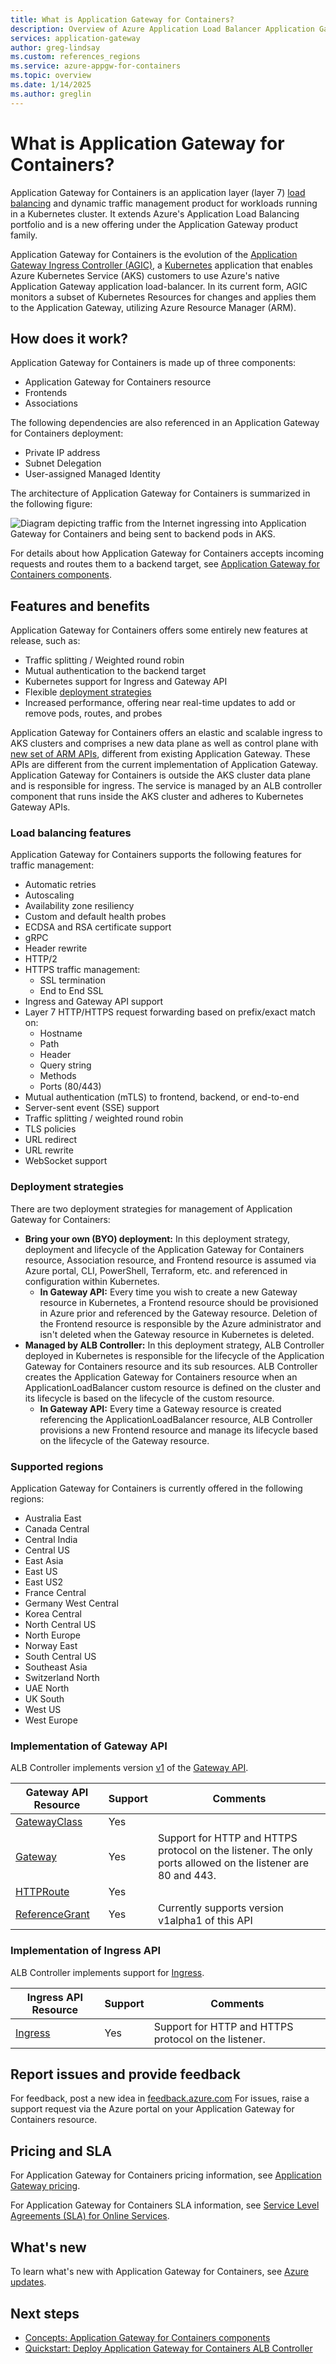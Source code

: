 ```yaml
---
title: What is Application Gateway for Containers?
description: Overview of Azure Application Load Balancer Application Gateway for Containers features, resources, architecture, and implementation. Learn how Application Gateway for Containers works and how to use Application Gateway for Containers resources in Azure.
services: application-gateway
author: greg-lindsay
ms.custom: references_regions
ms.service: azure-appgw-for-containers
ms.topic: overview
ms.date: 1/14/2025
ms.author: greglin
---
```


# What is Application Gateway for Containers?

Application Gateway for Containers is an application layer (layer 7) [load balancing](/azure/architecture/guide/technology-choices/load-balancing-overview) and dynamic traffic management product for workloads running in a Kubernetes cluster. It extends Azure's Application Load Balancing portfolio and is a new offering under the Application Gateway product family.

Application Gateway for Containers is the evolution of the [Application Gateway Ingress Controller (AGIC)](../ingress-controller-overview.md), a [Kubernetes](/azure/aks) application that enables Azure Kubernetes Service (AKS) customers to use Azure's native Application Gateway application load-balancer. In its current form, AGIC monitors a subset of Kubernetes Resources for changes and applies them to the Application Gateway, utilizing Azure Resource Manager (ARM).

## How does it work?

Application Gateway for Containers is made up of three components:

- Application Gateway for Containers resource
- Frontends
- Associations

The following dependencies are also referenced in an Application Gateway for Containers deployment:

- Private IP address
- Subnet Delegation
- User-assigned Managed Identity

The architecture of Application Gateway for Containers is summarized in the following figure:

![Diagram depicting traffic from the Internet ingressing into Application Gateway for Containers and being sent to backend pods in AKS.](./media/overview/application-gateway-for-containers-kubernetes-conceptual.png)

For details about how Application Gateway for Containers accepts incoming requests and routes them to a backend target, see [Application Gateway for Containers components](application-gateway-for-containers-components.md).

## Features and benefits

Application Gateway for Containers offers some entirely new features at release, such as:

- Traffic splitting / Weighted round robin
- Mutual authentication to the backend target
- Kubernetes support for Ingress and Gateway API
- Flexible [deployment strategies](#deployment-strategies)
- Increased performance, offering near real-time updates to add or remove pods, routes, and probes

Application Gateway for Containers offers an elastic and scalable ingress to AKS clusters and comprises a new data plane as well as control plane with [new set of ARM APIs](#implementation-of-gateway-api), different from existing Application Gateway. These APIs are different from the current implementation of Application Gateway. Application Gateway for Containers is outside the AKS cluster data plane and is responsible for ingress. The service is managed by an ALB controller component that runs inside the AKS cluster and adheres to Kubernetes Gateway APIs.

### Load balancing features

Application Gateway for Containers supports the following features for traffic management:

- Automatic retries
- Autoscaling
- Availability zone resiliency
- Custom and default health probes
- ECDSA and RSA certificate support
- gRPC
- Header rewrite
- HTTP/2
- HTTPS traffic management:
  - SSL termination
  - End to End SSL
- Ingress and Gateway API support
- Layer 7 HTTP/HTTPS request forwarding based on prefix/exact match on:
  - Hostname
  - Path
  - Header
  - Query string
  - Methods
  - Ports (80/443)
- Mutual authentication (mTLS) to frontend, backend, or end-to-end
- Server-sent event (SSE) support
- Traffic splitting / weighted round robin
- TLS policies
- URL redirect
- URL rewrite
- WebSocket support

### Deployment strategies

There are two deployment strategies for management of Application Gateway for Containers:

- **Bring your own (BYO) deployment:** In this deployment strategy, deployment and lifecycle of the Application Gateway for Containers resource, Association resource, and Frontend resource is assumed via Azure portal, CLI, PowerShell, Terraform, etc. and referenced in configuration within Kubernetes.
  - **In Gateway API:** Every time you wish to create a new Gateway resource in Kubernetes, a Frontend resource should be provisioned in Azure prior and referenced by the Gateway resource. Deletion of the Frontend resource is responsible by the Azure administrator and isn't deleted when the Gateway resource in Kubernetes is deleted.
- **Managed by ALB Controller:** In this deployment strategy, ALB Controller deployed in Kubernetes is responsible for the lifecycle of the Application Gateway for Containers resource and its sub resources. ALB Controller creates the Application Gateway for Containers resource when an ApplicationLoadBalancer custom resource is defined on the cluster and its lifecycle is based on the lifecycle of the custom resource.
  - **In Gateway API:** Every time a Gateway resource is created referencing the ApplicationLoadBalancer resource, ALB Controller provisions a new Frontend resource and manage its lifecycle based on the lifecycle of the Gateway resource.

### Supported regions

Application Gateway for Containers is currently offered in the following regions:

- Australia East
- Canada Central
- Central India
- Central US
- East Asia
- East US
- East US2
- France Central
- Germany West Central
- Korea Central
- North Central US
- North Europe
- Norway East
- South Central US
- Southeast Asia
- Switzerland North
- UAE North
- UK South
- West US
- West Europe

### Implementation of Gateway API

ALB Controller implements version [v1](https://gateway-api.sigs.k8s.io/reference/spec/#gateway.networking.k8s.io%2fv1) of the [Gateway API](https://gateway-api.sigs.k8s.io/).

| Gateway API Resource      | Support | Comments     |
| ------------------------- | ------- | ------------ |
| [GatewayClass](https://gateway-api.sigs.k8s.io/reference/spec/#gateway.networking.k8s.io/v1.GatewayClass)          | Yes   |  |
| [Gateway](https://gateway-api.sigs.k8s.io/reference/spec/#gateway.networking.k8s.io/v1.Gateway)                    | Yes   | Support for HTTP and HTTPS protocol on the listener. The only ports allowed on the listener are 80 and 443. |
| [HTTPRoute](https://gateway-api.sigs.k8s.io/reference/spec/#gateway.networking.k8s.io/v1.HTTPRoute)                | Yes   | |
| [ReferenceGrant](https://gateway-api.sigs.k8s.io/reference/spec/#gateway.networking.k8s.io/v1alpha2.ReferenceGrant)     | Yes   | Currently supports version v1alpha1 of this API |

### Implementation of Ingress API

ALB Controller implements support for [Ingress](https://kubernetes.io/docs/concepts/services-networking/ingress/).

| Ingress API Resource      | Support | Comments     |
| ------------------------- | ------- | ------------ |
| [Ingress](https://kubernetes.io/docs/reference/generated/kubernetes-api/v1.28/#ingress-v1-networking-k8s-io)          | Yes   | Support for HTTP and HTTPS protocol on the listener. |

## Report issues and provide feedback

For feedback, post a new idea in [feedback.azure.com](https://feedback.azure.com/d365community/forum/8ae9bf04-8326-ec11-b6e6-000d3a4f0789?&c=69637543-1829-ee11-bdf4-000d3a1ab360)
For issues, raise a support request via the Azure portal on your Application Gateway for Containers resource.

## Pricing and SLA

For Application Gateway for Containers pricing information, see [Application Gateway pricing](https://azure.microsoft.com/pricing/details/application-gateway/).

For Application Gateway for Containers SLA information, see [Service Level Agreements (SLA) for Online Services](https://www.microsoft.com/licensing/docs/view/Service-Level-Agreements-SLA-for-Online-Services).

## What's new

To learn what's new with Application Gateway for Containers, see [Azure updates](https://azure.microsoft.com/updates?filters=%5B%22Application+Gateway%22%5D&searchterms=Application+Gateway+for+Containers).

## Next steps

- [Concepts: Application Gateway for Containers components](application-gateway-for-containers-components.md)
- [Quickstart: Deploy Application Gateway for Containers ALB Controller](quickstart-deploy-application-gateway-for-containers-alb-controller.md)
